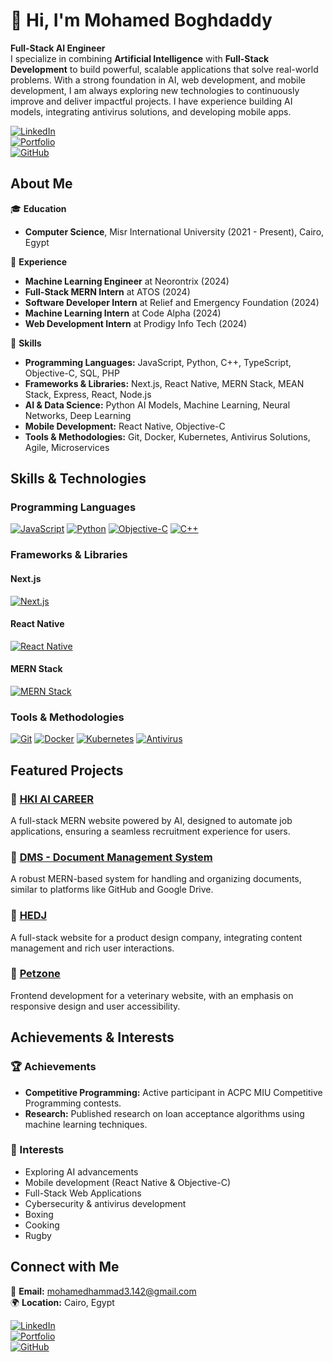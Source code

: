 # 👋 Hi, I'm Mohamed Boghdaddy

**Full-Stack AI Engineer**  
I specialize in combining **Artificial Intelligence** with **Full-Stack Development** to build powerful, scalable applications that solve real-world problems. With a strong foundation in AI, web development, and mobile development, I am always exploring new technologies to continuously improve and deliver impactful projects. I have experience building AI models, integrating antivirus solutions, and developing mobile apps.

[![LinkedIn](https://img.shields.io/badge/LinkedIn-0077B5?logo=linkedin&logoColor=white)](https://www.linkedin.com/in/mohamed-el-boghdaddy/)  
[![Portfolio](https://img.shields.io/badge/Portfolio-ff5a5f?logo=google-chrome&logoColor=white)](https://boghdaddys-portfolio.netlify.app/)  
[![GitHub](https://img.shields.io/badge/GitHub-100000?logo=github&logoColor=white)](https://github.com/MohamedBoghdaddy)

## About Me

🎓 **Education**  
- **Computer Science**, Misr International University (2021 - Present), Cairo, Egypt

💼 **Experience**  
- **Machine Learning Engineer** at Neorontrix (2024)
- **Full-Stack MERN Intern** at ATOS (2024)
- **Software Developer Intern** at Relief and Emergency Foundation (2024)
- **Machine Learning Intern** at Code Alpha (2024)
- **Web Development Intern** at Prodigy Info Tech (2024)

🔧 **Skills**  
- **Programming Languages:** JavaScript, Python, C++, TypeScript, Objective-C, SQL, PHP  
- **Frameworks & Libraries:** Next.js, React Native, MERN Stack, MEAN Stack, Express, React, Node.js  
- **AI & Data Science:** Python AI Models, Machine Learning, Neural Networks, Deep Learning  
- **Mobile Development:** React Native, Objective-C  
- **Tools & Methodologies:** Git, Docker, Kubernetes, Antivirus Solutions, Agile, Microservices

## Skills & Technologies

### Programming Languages
[![JavaScript](https://img.shields.io/badge/JavaScript-F7DF1E?style=for-the-badge&logo=javascript&logoColor=black)](https://github.com/MohamedBoghdaddy?tab=repositories&q=&type=&language=javascript)
[![Python](https://img.shields.io/badge/Python-3776AB?style=for-the-badge&logo=python&logoColor=white)](https://github.com/MohamedBoghdaddy?tab=repositories&q=&type=&language=python)
[![Objective-C](https://img.shields.io/badge/ObjectiveC-1572B6?style=for-the-badge&logo=cplusplus&logoColor=white)](https://github.com/MohamedBoghdaddy?tab=repositories&q=&type=&language=objective-c)
[![C++](https://img.shields.io/badge/C++-00599C?style=for-the-badge&logo=cplusplus&logoColor=white)](https://github.com/MohamedBoghdaddy?tab=repositories&q=&type=&language=cpp)

### Frameworks & Libraries

#### Next.js  
[![Next.js](https://img.shields.io/badge/Next.js-000000?style=for-the-badge&logo=nextdotjs&logoColor=white)](https://github.com/MohamedBoghdaddy?tab=repositories&q=&type=&language=nextjs)

#### React Native  
[![React Native](https://img.shields.io/badge/React_Native-61DAFB?style=for-the-badge&logo=react&logoColor=white)](https://github.com/MohamedBoghdaddy?tab=repositories&q=&type=&language=reactnative)

#### MERN Stack  
[![MERN Stack](https://img.shields.io/badge/MERN-61DAFB?style=for-the-badge&logo=react&logoColor=white)](https://github.com/MohamedBoghdaddy?tab=repositories&q=&type=&language=javascript)

### Tools & Methodologies  
[![Git](https://img.shields.io/badge/Git-F05032?style=for-the-badge&logo=git&logoColor=white)](https://github.com/MohamedBoghdaddy?tab=repositories&q=&type=&language=git)
[![Docker](https://img.shields.io/badge/Docker-2496ED?style=for-the-badge&logo=docker&logoColor=white)](https://github.com/MohamedBoghdaddy?tab=repositories&q=&type=&language=docker)
[![Kubernetes](https://img.shields.io/badge/Kubernetes-326CE5?style=for-the-badge&logo=kubernetes&logoColor=white)](https://github.com/MohamedBoghdaddy?tab=repositories&q=&type=&language=kubernetes)
[![Antivirus](https://img.shields.io/badge/Antivirus-2E8B57?style=for-the-badge&logo=virus&logoColor=white)](https://github.com/MohamedBoghdaddy?tab=repositories&q=&type=&language=antivirus)

## Featured Projects

### 🚀 [HKI AI CAREER](https://github.com/MohamedBoghdaddy/HKI-AI-CAREER)  
A full-stack MERN website powered by AI, designed to automate job applications, ensuring a seamless recruitment experience for users.

### 🚀 [DMS - Document Management System](https://github.com/MohamedBoghdaddy/Atos-Task-document-management-system)  
A robust MERN-based system for handling and organizing documents, similar to platforms like GitHub and Google Drive.

### 🚀 [HEDJ](https://github.com/MohamedBoghdaddy/HEDJ)  
A full-stack website for a product design company, integrating content management and rich user interactions.

### 🚀 [Petzone](https://github.com/MohamedBoghdaddy/Petzone)  
Frontend development for a veterinary website, with an emphasis on responsive design and user accessibility.

## Achievements & Interests

### 🏆 Achievements  
- **Competitive Programming:** Active participant in ACPC MIU Competitive Programming contests.  
- **Research:** Published research on loan acceptance algorithms using machine learning techniques.

### 🎯 Interests  
- Exploring AI advancements  
- Mobile development (React Native & Objective-C)
- Full-Stack Web Applications
- Cybersecurity & antivirus development  
- Boxing  
- Cooking  
- Rugby  

## Connect with Me

📧 **Email:** [mohamedhammad3.142@gmail.com](mailto:mohamedhammad3.142@gmail.com)  
🌍 **Location:** Cairo, Egypt  

[![LinkedIn](https://img.shields.io/badge/LinkedIn-0077B5?logo=linkedin&logoColor=white)](https://www.linkedin.com/in/mohamed-el-boghdaddy/)  
[![Portfolio](https://img.shields.io/badge/Portfolio-ff5a5f?logo=google-chrome&logoColor=white)](https://boghdaddys-portfolio.netlify.app/)  
[![GitHub](https://img.shields.io/badge/GitHub-100000?logo=github&logoColor=white)](https://github.com/MohamedBoghdaddy)
